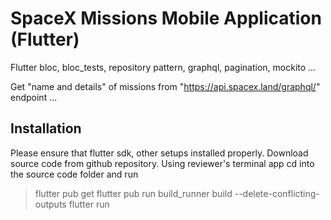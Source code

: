 # SpaceX Missions Mobile Application (Flutter)

Flutter bloc, bloc_tests, repository pattern, graphql, pagination, mockito ...

Get "name and details" of missions from "https://api.spacex.land/graphql/" endpoint ...


## Installation

Please ensure that flutter sdk, other setups installed properly.
Download source code from github repository.
Using reviewer's terminal app cd into the source code folder and run 

> flutter pub get
> flutter pub run build_runner build --delete-conflicting-outputs
> flutter run
